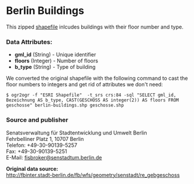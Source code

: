 # Berlin Buildings

This zipped [shapefile](https://github.com/wbkd/datasets/blob/master/berlin-building-floors/berlin-building-floors.zip?raw=true) inlcudes buildings with their floor number and type.

### Data Attributes:

* **gml_id** (String) - Unique identifier
* **floors** (Integer) - Number of floors
* **b_type** (String) - Type of building

We converted the original shapefile with the following command to cast the floor numbers to integers and get rid of attributes we don't need:

```
$ ogr2ogr -f "ESRI Shapefile"  -t_srs crs:84 -sql "SELECT gml_id, Bezeichnung AS b_type, CAST(GESCHOSS AS integer(2)) AS floors FROM geschosse" berlin-buildings.shp geschosse.shp
```


### Source and publisher

Senatsverwaltung für Stadtentwicklung und Umwelt Berlin<br />
Fehrbelliner Platz 1, 10707 Berlin <br />
Telefon: +49-30-90139-5257 <br />
Fax: +49-30-90139-5251 <br />
E-Mail:  fisbroker@senstadtum.berlin.de<br />

**Original data source:** <br />
http://fbinter.stadt-berlin.de/fb/wfs/geometry/senstadt/re_gebgeschoss